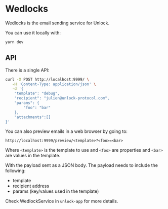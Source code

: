 # Wedlocks

Wedlocks is the email sending service for Unlock.

You can use it locally with:

```bash
yarn dev
```

## API

There is a single API:

```bash
curl -X POST http://localhost:9999/ \
   -H 'Content-Type: application/json' \
   -d '{
    "template": "debug",
    "recipient": "julien@unlock-protocol.com",
    "params": {
        "foo": "bar"
    },
    "attachments":[]
}'
```

You can also preview emails in a web browser by going to:

```
http://localhost:9999/preview/<template>?<foo>=<bar>
```

Where `<template>` is the template to use and `<foo>` are properties and `<bar>` are values in the template.

With the payload sent as a JSON body. The payload needs to include the following:

- template
- recipient address
- params (key/values used in the template)

Check WedlockService in `unlock-app` for more details.
